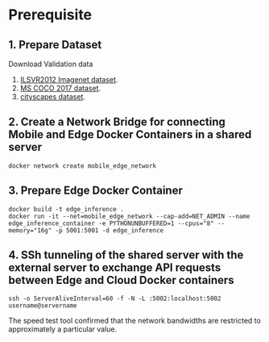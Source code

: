 # Prerequisite

## 1. Prepare Dataset

Download Validation data
1. [ILSVR2012 Imagenet dataset](http://www.image-net.org/challenges/LSVRC/2012/downloads).
2. [MS COCO 2017 dataset](https://cocodataset.org/#download).
3. [cityscapes dataset](https://www.cityscapes-dataset.com/downloads/).

## 2. Create a Network Bridge for connecting Mobile and Edge Docker Containers in a shared server

```shell
docker network create mobile_edge_network
```

## 3. Prepare Edge Docker Container 

```shell
docker build -t edge_inference .
docker run -it --net=mobile_edge_network --cap-add=NET_ADMIN --name edge_inference_container -e PYTHONUNBUFFERED=1 --cpus="8" --memory="16g" -p 5001:5001 -d edge_inference
```
## 4. SSh tunneling of the shared server with the external server to exchange API requests between Edge and Cloud Docker containers

```shell
ssh -o ServerAliveInterval=60 -f -N -L :5002:localhost:5002 username@servername
```
The speed test tool confirmed that the network bandwidths are restricted to approximately a particular value.
